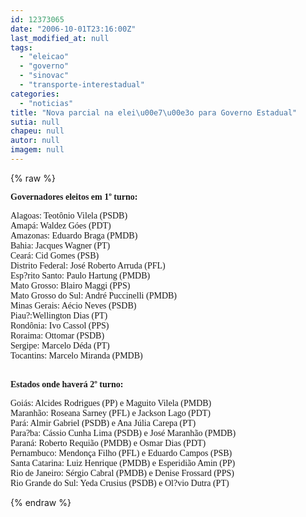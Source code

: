 ```yaml
---
id: 12373065
date: "2006-10-01T23:16:00Z"
last_modified_at: null
tags:
  - "eleicao"
  - "governo"
  - "sinovac"
  - "transporte-interestadual"
categories:
  - "noticias"
title: "Nova parcial na elei\u00e7\u00e3o para Governo Estadual"
sutia: null
chapeu: null
autor: null
imagem: null
---
```

{% raw %}
<p><P><FONT face=Verdana><STRONG>Governadores eleitos em 1º turno:</STRONG></FONT></P></p>
<p><P><FONT face=Verdana>Alagoas: Teotônio Vilela (PSDB)<BR>Amapá: Waldez Góes (PDT)<BR>Amazonas: Eduardo Braga (PMDB) <BR>Bahia: Jacques Wagner (PT)<BR>Ceará: Cid Gomes (PSB)<BR>Distrito Federal: José Roberto Arruda (PFL) <BR>Esp?rito Santo: Paulo Hartung (PMDB) <BR>Mato Grosso: Blairo Maggi (PPS)<BR>Mato Grosso do Sul: André Puccinelli (PMDB) <BR>Minas Gerais: Aécio Neves (PSDB)<BR>Piau?:Wellington Dias (PT)<BR>Rondônia: Ivo Cassol (PPS)<BR>Roraima: Ottomar (PSDB) <BR>Sergipe: Marcelo Déda (PT) <BR>Tocantins: Marcelo Miranda (PMDB) <BR>&nbsp;</FONT></P></p>
<p><P><FONT face=Verdana><STRONG>Estados onde haverá 2º turno:</STRONG></FONT></P></p>
<p><P><FONT face=Verdana>Goiás: Alcides Rodrigues (PP) e Maguito Vilela (PMDB)<BR>Maranhão: Roseana Sarney (PFL) e Jackson Lago (PDT)<BR>Pará: Almir Gabriel (PSDB) e Ana Júlia Carepa (PT)<BR>Para?ba: Cássio Cunha Lima (PSDB) e José Maranhão (PMDB)<BR>Paraná: Roberto Requião (PMDB) e Osmar Dias (PDT)<BR>Pernambuco: Mendonça Filho (PFL) e Eduardo Campos (PSB)<BR>Santa Catarina: Luiz Henrique (PMDB) e Esperidião Amin (PP)<BR>Rio de Janeiro: Sérgio Cabral (PMDB) e Denise Frossard (PPS)<BR>Rio Grande do Sul: Yeda Crusius (PSDB) e Ol?vio Dutra (PT)</FONT></P> </p>
{% endraw %}